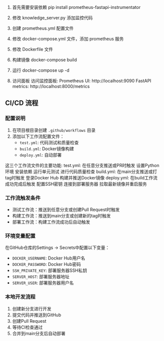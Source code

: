 1. 首先需要安装依赖
pip install prometheus-fastapi-instrumentator

2. 修改 knowledge_server.py 添加监控代码

3. 创建 prometheus.yml 配置文件

4. 修改 docker-compose.yml 文件，添加 prometheus 服务

5. 修改 Dockerfile 文件


6. 构建镜像
docker-compose build

7. 运行
docker-compose up -d

8. 访问面板
访问监控面板:
Prometheus UI: http://localhost:9090
FastAPI metrics: http://localhost:8000/metrics

## CI/CD 流程

### 配置说明

1. 在项目根目录创建 `.github/workflows` 目录
2. 添加以下工作流配置文件：
   - `test.yml`: 代码测试和质量检查
   - `build.yml`: Docker镜像构建
   - `deploy.yml`: 自动部署

这三个工作流文件的主要功能:
test.yml:
在任意分支推送或PR时触发
设置Python环境
安装依赖
运行单元测试
进行代码质量检查
build.yml:
在main分支推送或打tag时触发
登录Docker Hub
构建并推送Docker镜像
deploy.yml:
在build工作流成功完成后触发
配置SSH密钥
连接到部署服务器
拉取最新镜像并重启服务

### 工作流触发条件
- 测试工作流：推送到任意分支或创建Pull Request时触发
- 构建工作流：推送到main分支或创建新的tag时触发
- 部署工作流：构建工作流成功后自动触发

### 环境变量配置
在GitHub仓库的Settings -> Secrets中配置以下变量：
- `DOCKER_USERNAME`: Docker Hub用户名
- `DOCKER_PASSWORD`: Docker Hub密码
- `SSH_PRIVATE_KEY`: 部署服务器SSH私钥
- `SERVER_HOST`: 部署服务器地址
- `SERVER_USER`: 部署服务器用户名

### 本地开发流程
1. 创建新分支进行开发
2. 提交代码并推送到GitHub
3. 创建Pull Request
4. 等待CI检查通过
5. 合并到main分支后自动部署